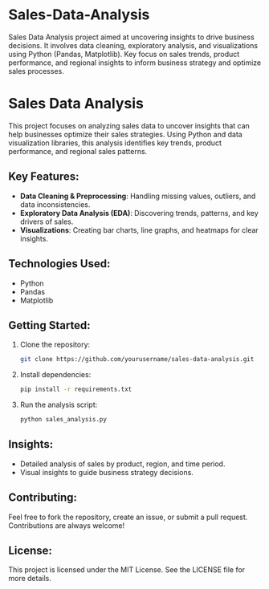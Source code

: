 # Sales-Data-Analysis
Sales Data Analysis project aimed at uncovering insights to drive business decisions. It involves data cleaning, exploratory analysis, and visualizations using Python (Pandas, Matplotlib). Key focus on sales trends, product performance, and regional insights to inform business strategy and optimize sales processes.
# Sales Data Analysis

This project focuses on analyzing sales data to uncover insights that can help businesses optimize their sales strategies. Using Python and data visualization libraries, this analysis identifies key trends, product performance, and regional sales patterns.

## Key Features:
- **Data Cleaning & Preprocessing**: Handling missing values, outliers, and data inconsistencies.
- **Exploratory Data Analysis (EDA)**: Discovering trends, patterns, and key drivers of sales.
- **Visualizations**: Creating bar charts, line graphs, and heatmaps for clear insights.

## Technologies Used:
- Python
- Pandas
- Matplotlib

## Getting Started:
1. Clone the repository:
   ```bash
   git clone https://github.com/yourusername/sales-data-analysis.git
   ```
2. Install dependencies:
   ```bash
   pip install -r requirements.txt
   ```
3. Run the analysis script:
   ```bash
   python sales_analysis.py
   ```

## Insights:
- Detailed analysis of sales by product, region, and time period.
- Visual insights to guide business strategy decisions.

## Contributing:
Feel free to fork the repository, create an issue, or submit a pull request. Contributions are always welcome!

## License:
This project is licensed under the MIT License. See the LICENSE file for more details.
